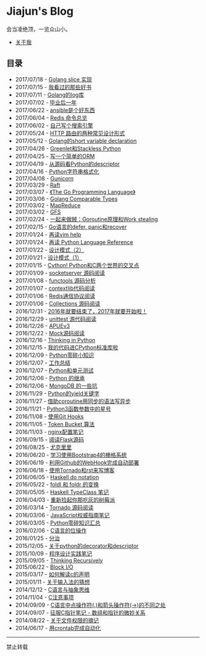 # Jiajun's Blog

会当凌绝顶，一览众山小。

- [关于我](articles/aboutme.md)

## 目录

- 2017/07/18 - [Golang slice 实现](articles/2017_07_18-golang_slice.md)
- 2017/07/15 - [我看过的那些好书](articles/2017_07_15-books.md)
- 2017/07/11 - [Golang的log库](articles/2017_07_11-golang_log.md)
- 2017/07/02 - [毕业后一年](articles/2017_07_02-one_year_after_graduate.md)
- 2017/06/22 - [ansible是个好东西](articles/2017_06_22-ansible.md)
- 2017/06/04 - [Redis 命令总览](articles/2017_06_04-redis_commands.md)
- 2017/06/02 - [自己写个搜索引擎](articles/2017_06_02-write_yourself_a_simple_search_engine.md)
- 2017/05/24 - [HTTP 路由的两种常见设计形式](articles/2017_05_24-http_router_design.md)
- 2017/05/12 - [Golang的short variable declaration](articles/2017_05_12-golang_short_variable_declaration.md)
- 2017/04/26 - [Greenlet和Stackless Python](articles/2017_04_26-greenlet.md)
- 2017/04/25 - [写一个简单的ORM](articles/2017_04_25-write_your_own_orm.md)
- 2017/04/19 - [从源码看Python的descriptor](articles/2017_04_19-python_descriptor_from_source_code.md)
- 2017/04/16 - [Python字符串格式化](articles/2017_04_16-python_string_format.md)
- 2017/04/08 - [Gunicorn](articles/2017_04_08-gunicorn.md)
- 2017/03/29 - [Raft](articles/2017_03_29-raft.md)
- 2017/03/07 - [《The Go Programming Language》](articles/2017_03_07-the_go_programming_language.md)
- 2017/03/06 - [Golang Comparable Types](articles/2017_03_06-golang_comparable_types.md)
- 2017/03/02 - [MapReduce](articles/2017_03_02-map_reduce.md)
- 2017/03/02 - [GFS](articles/2017_03_02-gfs.md)
- 2017/02/24 - [一起来做贼：Goroutine原理和Work stealing](articles/2017_02_24-goroutine_and_work_stealing.md)
- 2017/02/15 - [Go语言的defer, panic和recover](articles/2017_02_15-go_defer_panic_and_recover.md)
- 2017/01/24 - [再读vim help](articles/2017_01_24-vim_manual.md)
- 2017/01/24 - [再读 Python Language Reference](articles/2017_01_24-python_language_reference.md)
- 2017/01/22 - [设计模式（2）](articles/2017_01_22-head_first_design_patterns_2.md)
- 2017/01/21 - [设计模式（1）](articles/2017_01_21-head_first_design_patterns.md)
- 2017/01/15 - [Cython! Python和C两个世界的交叉点](articles/2017_01_15-cython_rocks.md)
- 2017/01/09 - [socketserver 源码阅读](articles/2017_01_09-socketserver_source_code.md)
- 2017/01/08 - [functools 源码分析](articles/2017_01_08-functools_source_code.md)
- 2017/01/07 - [contextlib代码阅读](articles/2017_01_07-contextlib_source_code.md)
- 2017/01/06 - [Redis通信协议阅读](articles/2017_01_06-redis_protocol_specification.md)
- 2017/01/06 - [Collections 源码阅读](articles/2017_01_06-collections_source_code.md)
- 2016/12/31 - [2016年就要结束了，2017年就要开始啦！](articles/2016_12_31-2016_is_over_and_2017_is_coming.md)
- 2016/12/29 - [unittest 源代码阅读](articles/2016_12_29-unittest_source_code.md)
- 2016/12/26 - [APUEv3](articles/2016_12_26-apue_v3.md)
- 2016/12/22 - [Mock源码阅读](articles/2016_12_22-mock_source_code.md)
- 2016/12/16 - [Thinking in Python](articles/2016_12_16-thinking_in_python.md)
- 2016/12/15 - [我的代码进CPython标准库啦](articles/2016_12_15-my_code_in_python_stdlib.md)
- 2016/12/09 - [Python零碎小知识](articles/2016_12_09-python_fragments.md)
- 2016/12/07 - [工作总结](articles/2016_12_07-work.md)
- 2016/12/07 - [Python和单元测试](articles/2016_12_07-python_unittest.md)
- 2016/12/06 - [Python 的继承](articles/2016_12_06-python_c3_mro.md)
- 2016/12/06 - [MongoDB 的一些坑](articles/2016_12_06-mongodb.md)
- 2016/11/29 - [Python的yield关键字](articles/2016_11_29-python_yield.md)
- 2016/11/27 - [借助coroutine用同步的语法写异步](articles/2016_11_27-python_coroutine.md)
- 2016/11/21 - [Python3函数参数中的星号](articles/2016_11_21-py3k_asterisk.rst)
- 2016/11/08 - [使用Git Hooks](articles/2016_11_08-use_git_hooks.rst)
- 2016/11/05 - [Token Bucket 算法](articles/2016_11_05-token_bucket.rst)
- 2016/11/03 - [nginx配置笔记](articles/2016_11_03-nginx_conf.rst)
- 2016/09/15 - [阅读Flask源码](articles/2016_09_15-flask_source_code.rst)
- 2016/08/25 - [尤克里里](articles/2016_08_25-ukulele.rst)
- 2016/06/20 - [学习使用Bootstrap4的栅格系统](articles/2016_06_20-bootstrap_v4_grid_system.rst)
- 2016/06/19 - [利用Github的WebHook完成自动部署](articles/2016_06_19-use_github_webhooks.rst)
- 2016/06/18 - [使用Tornado和rst来写博客](articles/2016_06_18-write_blog_with_tornado_and_rst.rst)
- 2016/06/05 - [Haskell do notation](articles/2016_06_05-haskell_do_notation.rst)
- 2016/05/22 - [foldl 和 foldr 的变换](articles/2016_05_22-foldl_and_foldr.rst)
- 2016/05/05 - [Haskell TypeClass 笔记](articles/2016_05_05-typeclassopedia.rst)
- 2016/04/03 - [重新捡起你那吃灰的树莓派](articles/2016_04_03-raspberrypi.rst)
- 2016/03/14 - [Tornado 源码阅读](articles/2016_03_14-tornado.rst)
- 2016/03/06 - [JavaScript权威指南笔记](articles/2016_03_06-notes_on_js_the_definitive_guide.rst)
- 2016/03/05 - [Python零碎知识汇总](articles/2016_03_05-python_fragmentary_knowledge.rst)
- 2016/02/06 - [C语言的位操作](articles/2016_02_06-bitwise_operation.rst)
- 2016/01/25 - [分治](articles/2016_01_25-divide_and_conqure.rst)
- 2015/12/05 - [关于python的decorator和descriptor](articles/2015_12_05-python_descriptor_and_decorator.rst)
- 2015/10/09 - [程序设计实践笔记](articles/2015_10_09-notes_on_the_practice_of_programming.rst)
- 2015/09/05 - [Thinking Recursively](articles/2015_09_05-thinking_recursively.rst)
- 2015/06/22 - [Block I/O](articles/2015_06_22-notes_on_linux_kernel_development_chap14.rst)
- 2015/03/17 - [如何解读c的声明](articles/2015_03_17-declaration_of_c_pointers.rst)
- 2015/01/11 - [关于输入法的猜想](articles/2015_01_11-my_guess_about_input_method.rst)
- 2014/12/12 - [C语言与抽象思维](articles/2014_12_12-abstractions_in_c.rst)
- 2014/11/04 - [C注意事项](articles/2014_11_04-traps_in_c.rst)
- 2014/09/09 - [C语言中点操作符(.)和箭头操作符(->)的不同之处](articles/2014_09_09-dot_and_arrow_in_c_pointers.rst)
- 2014/09/07 - [征服C指针笔记 - 数组和指针的微妙关系](articles/2014_09_07-pointer_and_array_in_c.rst)
- 2014/08/22 - [关于文件权限的摘记](articles/2014_08_22-unix_file_permissions.rst)
- 2014/06/17 - [用crontab完成自动化](articles/2014_06_17-use_cron.rst)



--------------------------------------------

禁止转载

